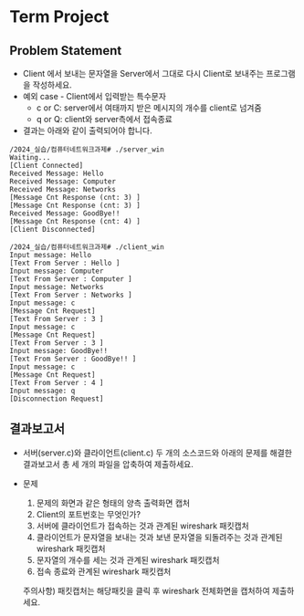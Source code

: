 # Term Project

## Problem Statement

* Client 에서 보내는 문자열을 Server에서 그대로 다시 Client로 보내주는 프로그램을 작성하세요.
* 예외 case - Client에서 입력받는 특수문자
    * c or C: server에서 여태까지 받은 메시지의 개수를 client로 넘겨줌
    * q or Q: client와 server측에서 접속종료
* 결과는 아래와 같이 출력되어야 합니다.

```
/2024_실습/컴퓨터네트워크과제# ./server_win
Waiting...
[Client Connected]
Received Message: Hello
Received Message: Computer
Received Message: Networks
[Message Cnt Response (cnt: 3) ]
[Message Cnt Response (cnt: 3) ]
Received Message: GoodBye!!
[Message Cnt Response (cnt: 4) ]
[Client Disconnected]
```

```
/2024_실습/컴퓨터네트워크과제# ./client_win
Input message: Hello
[Text From Server : Hello ]
Input message: Computer
[Text From Server : Computer ]
Input message: Networks
[Text From Server : Networks ]
Input message: c
[Message Cnt Request]
[Text From Server : 3 ]
Input message: c
[Message Cnt Request]
[Text From Server : 3 ]
Input message: GoodBye!!
[Text From Server : GoodBye!! ]
Input message: c
[Message Cnt Request]
[Text From Server : 4 ]
Input message: q
[Disconnection Request]
```

## 결과보고서

* 서버(server.c)와 클라이언트(client.c) 두 개의 소스코드와 아래의 문제를 해결한 결과보고서 총 세 개의 파일을 압축하여 제출하세요.
* 문제
    1. 문제의 화면과 같은 형태의 양측 출력화면 캡처
    2. Client의 포트번호는 무엇인가?
    3. 서버에 클라이언트가 접속하는 것과 관계된 wireshark 패킷캡처
    4. 클라이언트가 문자열을 보내는 것과 보낸 문자열을 되돌려주는 것과 관계된 wireshark 패킷캡처
    5. 문자열의 개수를 세는 것과 관계된 wireshark 패킷캡처
    6. 접속 종료와 관계된 wireshark 패킷캡처

    주의사항) 패킷캡처는 해당패킷을 클릭 후 wireshark 전체화면을 캡처하여 제출하세요.
